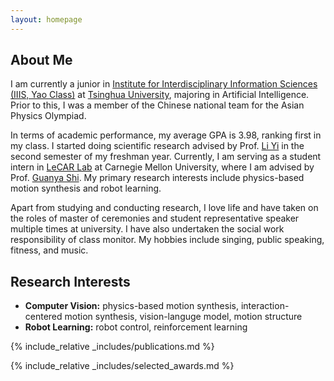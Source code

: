 ```yaml
---
layout: homepage
---
```


## About Me
I am currently a junior in [Institute for Interdisciplinary Information Sciences (IIIS, Yao Class)](https://iiis.tsinghua.edu.cn/en/) at [Tsinghua University](https://www.tsinghua.edu.cn/en/), majoring in Artificial Intelligence. Prior to this, I was a member of the Chinese national team for the Asian Physics Olympiad. 

In terms of academic performance, my average GPA is 3.98, ranking first in my class. I started doing scientific research advised by Prof. [Li Yi](https://ericyi.github.io/) in the second semester of my freshman year. Currently, I am serving as a student intern in [LeCAR Lab](https://lecar-lab.github.io/) at Carnegie Mellon University, where I am advised by Prof. [Guanya Shi](https://www.gshi.me/). My primary research interests include physics-based motion synthesis and robot learning.

Apart from studying and conducting research, I love life and have taken on the roles of master of ceremonies and student representative speaker multiple times at university. I have also undertaken the social work responsibility of class monitor. My hobbies include singing, public speaking, fitness, and music.

## Research Interests

- **Computer Vision:** physics-based motion synthesis, interaction-centered motion synthesis, vision-languge model, motion structure
- **Robot Learning:** robot control, reinforcement learning

<!-- ## News

- **[Feb. 2020]** Our paper about incremental learning is accepted to CVPR 2020.
- **[Feb. 2020]** We will host the ACM Multimedia Asia 2020 conference in Singapore!
- **[Sept. 2019]** Our paper about few-shot learning is accepted to NeurIPS 2019.
- **[Mar. 2019]** Our paper about few-shot learning is accepted to CVPR 2019. -->

{% include_relative _includes/publications.md %}

{% include_relative _includes/selected_awards.md %}
